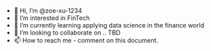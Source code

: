 - 👋 Hi, I’m @zoe-xu-1234
- 👀 I’m interested in FinTech
- 🌱 I’m currently learning applying data science in the finance world
- 💞️ I’m looking to collaborate on .. TBD
- 📫 How to reach me - comment on this document. 

<!---
zoe-xu-1234/zoe-xu-1234 is a ✨ special ✨ repository because its `README.md` (this file) appears on your GitHub profile.
You can click the Preview link to take a look at your changes.
--->
